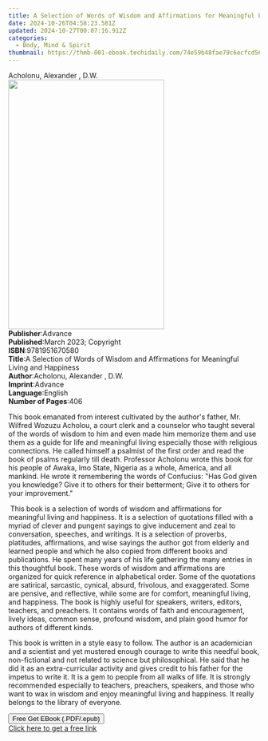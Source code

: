 ```yaml
---
title: A Selection of Words of Wisdom and Affirmations for Meaningful Living and Happiness | Free Book
date: 2024-10-26T04:58:23.581Z
updated: 2024-10-27T00:07:16.912Z
categories:
  - Body, Mind & Spirit
thumbnail: https://thmb-001-ebook.techidaily.com/74e59b48fae79c6ecfcd56ba5535e9019ce6c1f56696ee1e60810c78f6cfc381.jpg
---
```

<main id="book-container">
  <div class="flex flex-col">
    <div class="book-brief flex-1 py-6 px-4 sm:p-6 md:py-10 md:px-8">
      <!-- brief-->
      <div class="book-brief-main">Acholonu, Alexander , D.W.</div>
    </div>
    <div
      class="book-meta-info flex-1 grid gap-4 col-start-1 col-end-3 row-start-1 sm:mb-6 sm:grid-cols-4 lg:gap-6 lg:col-start-2 lg:row-end-6 lg:row-span-6 lg:mb-0"
    >
      <div
        class="book-meta-info-left place-content-center mt-4 p-4 text-sm leading-6 col-start-2 col-span-2 dark:text-slate-400"
      >
        <img
          class="w-full h-500 object-cover rounded-lg sm:h-255 sm:col-span-2 lg:col-span-full"
          src="https://img-001-ebook.techidaily.com/f2ad63893ec5a5ad5479fe62a750f3c57811e1e257d0f2485f1d03a114c6ca84.jpg"
          alt=""
          width="312"
          height="500"
        />
      </div>
      <div
        class="book-meta-info-right mt-2 col-start-1 row-start-2 col-span-3 self-center"
      >
        <!-- meta data  -->
        <div class="flex flex-col px-4 md:px-8">
          <div class="flex-1">
            <strong>Publisher</strong>:<span class="px-2">Advance</span>
          </div>
          <div class="flex-1">
            <strong>Published</strong>:<span class="px-2"
              >March 2023; Copyright</span
            >
          </div>
          <div class="flex-1">
            <strong>ISBN</strong>:<span class="px-2">9781951670580</span>
          </div>
          <div class="flex-1">
            <strong>Title</strong>:<span class="px-2"
              >A Selection of Words of Wisdom and Affirmations for Meaningful
              Living and Happiness</span
            >
          </div>
          <div class="flex-1">
            <strong>Author</strong>:<span class="px-2"
              >Acholonu, Alexander , D.W.</span
            >
          </div>
          <div class="flex-1">
            <strong>Imprint</strong>:<span class="px-2">Advance</span>
          </div>
          <div class="flex-1">
            <strong>Language</strong>:<span class="px-2">English</span>
          </div>
          <div class="flex-1">
            <strong>Number of Pages</strong>:<span class="px-2">406</span>
          </div>
        </div>
      </div>
    </div>
    <div class="book-description flex-1 py-6 px-4 sm:p-6 md:py-10 md:px-8">
      <div class="book-description-main">
        <div accordion-content="" id="description">
          <p>
            This book emanated from interest cultivated by the author's father,
            Mr. Wilfred Wozuzu Acholou, a court clerk and a counselor who taught
            several of the words of wisdom to him and even made him memorize
            them and use them as a guide for life and meaningful living
            especially those with religious connections. He called himself a
            psalmist of the first order and read the book of psalms regularly
            till death. Professor Acholonu wrote this book for his people of
            Awaka, Imo State, Nigeria as a whole, America, and all mankind. He
            wrote it remembering the words of Confucius: "Has God given you
            knowledge? Give it to others for their betterment; Give it to others
            for your improvement."
          </p>
          <p>
            &nbsp;This book is a selection of words of wisdom and affirmations
            for meaningful living and happiness. It is a selection of quotations
            filled with a myriad of clever and pungent sayings to give
            inducement and zeal to conversation, speeches, and writings. It is a
            selection of proverbs, platitudes, affirmations, and wise sayings
            the author got from elderly and learned people and which he also
            copied from different books and publications. He spent many years of
            his life gathering the many entries in this thoughtful book. These
            words of wisdom and affirmations are organized for quick reference
            in alphabetical order. Some of the quotations are satirical,
            sarcastic, cynical, absurd, frivolous, and exaggerated. Some are
            pensive, and reflective, while some are for comfort, meaningful
            living, and happiness. The book is highly useful for speakers,
            writers, editors, teachers, and preachers. It contains words of
            faith and encouragement, lively ideas, common sense, profound
            wisdom, and plain good humor for authors of different kinds.
          </p>
          <p>
            This book is written in a style easy to follow. The author is an
            academician and a scientist and yet mustered enough courage to write
            this needful book, non-fictional and not related to science but
            philosophical. He said that he did it as an extra-curricular
            activity and gives credit to his father for the impetus to write it.
            It is a gem to people from all walks of life. It is strongly
            recommended especially to teachers, preachers, speakers, and those
            who want to wax in wisdom and enjoy meaningful living and happiness.
            It really belongs to the library of everyone.&nbsp;
          </p>
        </div>
        <div class="accordion-fader"></div>
      </div>
    </div>
    <div class="book-excerpts flex-1 py-6 px-4 sm:p-6 md:py-10 md:px-8"></div>
    <div
      class="book-about-author flex-1 py-6 px-4 sm:p-6 md:py-10 md:px-8"
    ></div>
    <div class="book-free-get flex-1 py-6 px-4 sm:p-6 md:py-10 md:px-8">
      <button
        id="btn-free-get"
        class="bg-blue-500 hover:bg-blue-700 text-white font-bold py-2 px-4 rounded"
      >
        Free Get EBook (.PDF/.epub)
      </button>
      <div id="countdown-display" class="px-2 text-lg mt-2"></div>
      <a
        id="free-link"
        class="hidden bg-blue-500 hover:bg-blue-700 text-white font-bold py-2 px-4 rounded"
        href="https://www.ebooks.com/en-us/book/210812807/a-selection-of-words-of-wisdom-and-affirmations-for-meaningful-living-and-happiness/acholonu-alexander-d-w/"
        target="_blank"
        >Click here to get a free link</a
      >
    </div>
    <script>
      let countdownTime = 0;
      let countdownInterval = null;
      document
        .getElementById('btn-free-get')
        .addEventListener('click', startCountdown);
      function startCountdown() {
        countdownTime = new Date().getTime() + 60000 * 3;
        countdownInterval = setInterval(updateCountdown, 1000);
        document.getElementById('btn-free-get').disabled = true;
        document
          .getElementById('btn-free-get')
          .classList.add('bg-gray-500', 'cursor-not-allowed');
      }
      function updateCountdown() {
        let currentTime = new Date().getTime();
        let timeLeft = countdownTime - currentTime;
        let secondsLeft = Math.floor(timeLeft / 1000);
        document.getElementById('countdown-display').innerHTML =
          `Remaining time: ${secondsLeft} seconds.`;
        if (secondsLeft <= 0) {
          clearInterval(countdownInterval);
          document.getElementById('btn-free-get').classList.add('hidden');
          document.getElementById('free-link').classList.remove('hidden');
          document.getElementById('countdown-display').innerHTML = '';
        }
      }
    </script>
  </div>
</main>

<ins class="adsbygoogle"
      style="display:block"
      data-ad-client="ca-pub-7571918770474297"
      data-ad-slot="8358498916"
      data-ad-format="auto"
      data-full-width-responsive="true"></ins>
    